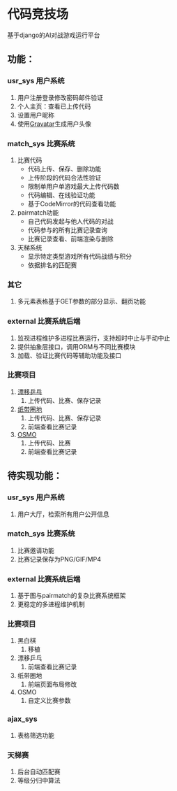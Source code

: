 # 代码竞技场
基于django的AI对战游戏运行平台

## 功能：

### usr_sys 用户系统
1. 用户注册登录修改密码邮件验证
1. 个人主页：查看已上传代码
1. 设置用户昵称
1. 使用[Gravatar](https://www.gravatar.com)生成用户头像

### match_sys 比赛系统
1. 比赛代码
    * 代码上传、保存、删除功能
    * 上传阶段的代码合法性验证
    * 限制单用户单游戏最大上传代码数
    * 代码编辑、在线验证功能
    * 基于CodeMirror的代码查看功能
1. pairmatch功能
    * 自己代码发起与他人代码的对战
    * 代码参与的所有比赛记录查询
    * 比赛记录查看、前端渲染与删除
1. 天梯系统
    * 显示特定类型游戏所有代码战绩与积分
    * 依据排名的匹配赛

### 其它
1. 多元素表格基于GET参数的部分显示、翻页功能

### external 比赛系统后端
1. 监视进程维护多进程比赛运行，支持超时中止与手动中止
1. 提供抽象层接口，调用ORM与不同比赛模块
1. 加载、验证比赛代码等辅助功能及接口

### 比赛项目
1. [漂移乒乓](https://github.com/chbpku/pingpong.sessdsa)
    1. 上传代码、比赛、保存记录
1. [纸带圈地](https://github.com/chbpku/paper.io.sessdsa)
    1. 上传代码、比赛、保存记录
    1. 前端查看比赛记录
1. [OSMO](https://github.com/chbpku/osmo.sessdsa)
    1. 上传代码、比赛
    1. 前端查看比赛记录

## 待实现功能：

### usr_sys 用户系统
1. 用户大厅，检索所有用户公开信息

### match_sys 比赛系统
1. 比赛邀请功能
1. 比赛记录保存为PNG/GIF/MP4

### external 比赛系统后端
1. 基于图与pairmatch的复杂比赛系统框架
1. 更稳定的多进程维护机制

### 比赛项目
1. 黑白棋
    1. 移植
1. 漂移乒乓
    1. 前端查看比赛记录
1. 纸带圈地
    1. 前端页面布局修改
1. OSMO
    1. 自定义比赛参数

### ajax_sys
1. 表格筛选功能

### 天梯赛
1. 后台自动匹配赛
1. 等级分归中算法
